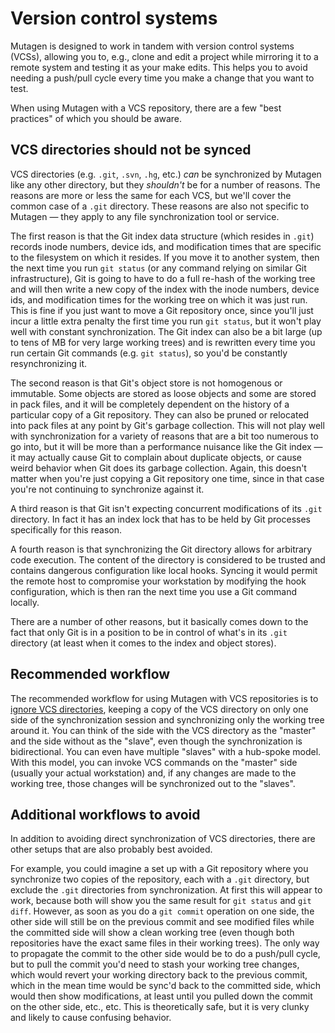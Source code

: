 # Version control systems

Mutagen is designed to work in tandem with version control systems (VCSs),
allowing you to, e.g., clone and edit a project while mirroring it to a remote
system and testing it as your make edits. This helps you to avoid needing a
push/pull cycle every time you make a change that you want to test.

When using Mutagen with a VCS repository, there are a few "best practices" of
which you should be aware.


## VCS directories should not be synced

VCS directories (e.g. `.git`, `.svn`, `.hg`, etc.) *can* be synchronized by
Mutagen like any other directory, but they *shouldn't* be for a number of
reasons. The reasons are more or less the same for each VCS, but we'll cover the
common case of a `.git` directory. These reasons are also not specific to
Mutagen — they apply to any file synchronization tool or service.

The first reason is that the Git index data structure (which resides in `.git`)
records inode numbers, device ids, and modification times that are specific to
the filesystem on which it resides. If you move it to another system, then the
next time you run `git status` (or any command relying on similar Git
infrastructure), Git is going to have to do a full re-hash of the working tree
and will then write a new copy of the index with the inode numbers, device ids,
and modification times for the working tree on which it was just run. This is
fine if you just want to move a Git repository once, since you'll just incur a
little extra penalty the first time you run `git status`, but it won't play well
with constant synchronization. The Git index can also be a bit large (up to tens
of MB for very large working trees) and is rewritten every time you run certain
Git commands (e.g. `git status`), so you'd be constantly resynchronizing it.

The second reason is that Git's object store is not homogenous or immutable.
Some objects are stored as loose objects and some are stored in pack files, and
it will be completely dependent on the history of a particular copy of a Git
repository. They can also be pruned or relocated into pack files at any point by
Git's garbage collection. This will not play well with synchronization for a
variety of reasons that are a bit too numerous to go into, but it will be more
than a performance nuisance like the Git index — it may actually cause Git to
complain about duplicate objects, or cause weird behavior when Git does its
garbage collection. Again, this doesn't matter when you're just copying a Git
repository one time, since in that case you're not continuing to synchronize
against it.

A third reason is that Git isn't expecting concurrent modifications of its
`.git` directory. In fact it has an index lock that has to be held by Git
processes specifically for this reason.

A fourth reason is that synchronizing the Git directory allows for arbitrary
code execution. The content of the directory is considered to be trusted
and contains dangerous configuration like local hooks. 
Syncing it would permit the remote host to compromise your workstation 
by modifying the hook configuration, which is then ran the next time
you use a Git command locally.

There are a number of other reasons, but it basically comes down to the fact
that only Git is in a position to be in control of what's in its `.git`
directory (at least when it comes to the index and object stores).


## Recommended workflow

The recommended workflow for using Mutagen with VCS repositories is to
[ignore VCS directories](ignores.md#vcs), keeping a copy of the VCS directory on
only one side of the synchronization session and synchronizing only the working
tree around it. You can think of the side with the VCS directory as the "master"
and the side without as the "slave", even though the synchronization is
bidirectional. You can even have multiple "slaves" with a hub-spoke model. With
this model, you can invoke VCS commands on the "master" side (usually your
actual workstation) and, if any changes are made to the working tree, those
changes will be synchronized out to the "slaves".


## Additional workflows to avoid

In addition to avoiding direct synchronization of VCS directories, there are
other setups that are also probably best avoided.

For example, you could imagine a set up with a Git repository where you
synchronize two copies of the repository, each with a `.git` directory, but
exclude the `.git` directories from synchronization. At first this will appear
to work, because both will show you the same result for `git status` and
`git diff`. However, as soon as you do a `git commit` operation on one side, the
other side will still be on the previous commit and see modified files while the
committed side will show a clean working tree (even though both repositories
have the exact same files in their working trees). The only way to propagate the
commit to the other side would be to do a push/pull cycle, but to pull the
commit you'd need to stash your working tree changes, which would revert your
working directory back to the previous commit, which in the mean time would be
sync'd back to the committed side, which would then show modifications, at least
until you pulled down the commit on the other side, etc., etc. This is
theoretically safe, but it is very clunky and likely to cause confusing
behavior.
